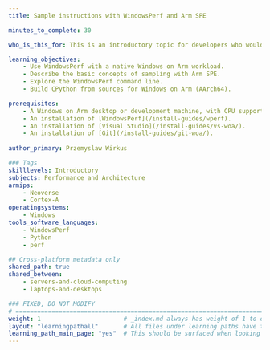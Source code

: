 ```yaml
---
title: Sample instructions with WindowsPerf and Arm SPE

minutes_to_complete: 30

who_is_this_for: This is an introductory topic for developers who would like to learn about sampling CPU instructions with WindowsPerf and the Arm Statistical Profiling Extension (SPE).

learning_objectives:
    - Use WindowsPerf with a native Windows on Arm workload.
    - Describe the basic concepts of sampling with Arm SPE.
    - Explore the WindowsPerf command line.
    - Build CPython from sources for Windows on Arm (AArch64).

prerequisites:
    - A Windows on Arm desktop or development machine, with CPU support for SPE.
    - An installation of [WindowsPerf](/install-guides/wperf).
    - An installation of [Visual Studio](/install-guides/vs-woa/).
    - An installation of [Git](/install-guides/git-woa/).
  
author_primary: Przemyslaw Wirkus

### Tags
skilllevels: Introductory
subjects: Performance and Architecture
armips:
    - Neoverse
    - Cortex-A
operatingsystems:
    - Windows
tools_software_languages:
    - WindowsPerf
    - Python
    - perf

## Cross-platform metadata only
shared_path: true
shared_between:
    - servers-and-cloud-computing
    - laptops-and-desktops

### FIXED, DO NOT MODIFY
# ================================================================================
weight: 1                       # _index.md always has weight of 1 to order correctly
layout: "learningpathall"       # All files under learning paths have this same wrapper
learning_path_main_page: "yes"  # This should be surfaced when looking for related content. Only set for _index.md of learning path content.
---
```

